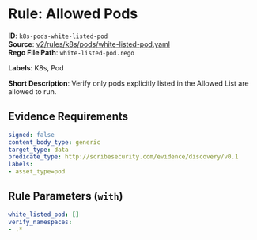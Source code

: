 # Rule: Allowed Pods

**ID**: `k8s-pods-white-listed-pod`  
**Source**: [v2/rules/k8s/pods/white-listed-pod.yaml](scribe-public/sample-policies.git/v2/rules/k8s/pods/white-listed-pod.yaml)  
**Rego File Path**: `white-listed-pod.rego`  

**Labels**: K8s, Pod

**Short Description**: Verify only pods explicitly listed in the Allowed List are allowed to run.

## Evidence Requirements

```yaml
signed: false
content_body_type: generic
target_type: data
predicate_type: http://scribesecurity.com/evidence/discovery/v0.1
labels:
- asset_type=pod
```
## Rule Parameters (`with`)

```yaml
white_listed_pod: []
verify_namespaces:
- .*
```
